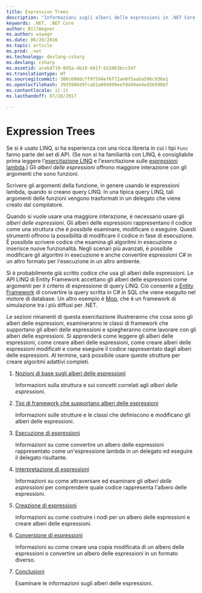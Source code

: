 ```yaml
---
title: Expression Trees
description: "Informazioni sugli alberi delle espressioni in .NET Core e su come usarli per rappresentare il codice sotto forma di strutture che è possibile esaminare, modificare ed eseguire."
keywords: .NET, .NET Core
author: BillWagner
ms.author: wiwagn
ms.date: 06/20/2016
ms.topic: article
ms.prod: .net
ms.technology: devlang-csharp
ms.devlang: csharp
ms.assetid: aceb4719-0d5a-4b19-b01f-b51063bcc54f
ms.translationtype: HT
ms.sourcegitcommit: 306c608dc7f97594ef6f72ae0f5aaba596c936e1
ms.openlocfilehash: 3935906d9fca81a094999eefdd49ae4ed56990bf
ms.contentlocale: it-it
ms.lasthandoff: 07/28/2017

---
```


# <a name="expression-trees"></a>Expression Trees

Se si è usato LINQ, si ha esperienza con una ricca libreria in cui i tipi `Func` fanno parte del set di API. (Se non si ha familiarità con LINQ, è consigliabile prima leggere l'[esercitazione LINQ](linq/index.md) e l'esercitazione sulle [espressioni lambda](lambda-expressions.md).) Gli *alberi delle espressioni* offrono maggiore interazione con gli argomenti che sono funzioni.

Scrivere gli argomenti della funzione, in genere usando le espressioni lambda, quando si creano query LINQ. In una tipica query LINQ, tali argomenti delle funzioni vengono trasformati in un delegato che viene creato dal compilatore. 

Quando si vuole usare una maggiore interazione, è necessario usare gli *alberi delle espressioni*.
Gli alberi delle espressioni rappresentano il codice come una struttura che è possibile esaminare, modificare o eseguire. Questi strumenti offrono la possibilità di modificare il codice in fase di esecuzione. È possibile scrivere codice che esamina gli algoritmi in esecuzione o inserisce nuove funzionalità. Negli scenari più avanzati, è possibile modificare gli algoritmi in esecuzione e anche convertire espressioni C# in un altro formato per l'esecuzione in un altro ambiente.

Si è probabilmente già scritto codice che usa gli alberi delle espressioni. Le API LINQ di Entity Framework accettano gli alberi delle espressioni come argomenti per il criterio di espressione di query LINQ.
Ciò consente a [Entity Framework](http://docs.efproject.net/en/latest/) di convertire la query scritta in C# in SQL che viene eseguito nel motore di database. Un altro esempio è [Moq](https://github.com/Moq/moq), che è un framework di simulazione tra i più diffusi per .NET.

Le sezioni rimanenti di questa esercitazione illustreranno che cosa sono gli alberi delle espressioni, esamineranno le classi di framework che supportano gli alberi delle espressioni e spiegheranno come lavorare con gli alberi delle espressioni. Si apprenderà come leggere gli alberi delle espressioni, come creare alberi delle espressioni, come creare alberi delle espressioni modificati e come eseguire il codice rappresentato dagli alberi delle espressioni. Al termine, sarà possibile usare queste strutture per creare algoritmi adattivi completi.

1. [Nozioni di base sugli alberi delle espressioni](expression-trees-explained.md)

    Informazioni sulla struttura e sui concetti correlati agli *alberi delle espressioni*.
    
2. [Tipi di framework che supportano alberi delle espressioni](expression-classes.md)
    
    Informazioni sulle strutture e le classi che definiscono e modificano gli alberi delle espressioni.
    
3. [Esecuzione di espressioni](expression-trees-execution.md)

    Informazioni su come convertire un albero delle espressioni rappresentato come un'espressione lambda in un delegato ed eseguire il delegato risultante.

4. [Interpretazione di espressioni](expression-trees-interpreting.md)

    Informazioni su come attraversare ed esaminare gli *alberi delle espressioni* per comprendere quale codice rappresenta l'albero delle espressioni.

5. [Creazione di espressioni](expression-trees-building.md)

    Informazioni su come costruire i nodi per un albero delle espressioni e creare alberi delle espressioni.

6. [Conversione di espressioni](expression-trees-translating.md)

    Informazioni su come creare una copia modificata di un albero delle espressioni o convertire un albero delle espressioni in un formato diverso.

7. [Conclusioni](expression-trees-summary.md)

    Esaminare le informazioni sugli alberi delle espressioni.
    


